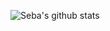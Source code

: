 

![Seba's github stats](https://github-readme-stats.vercel.app/api?username=seba3567&show_icons=true&count_private=true&hide_border=true)


